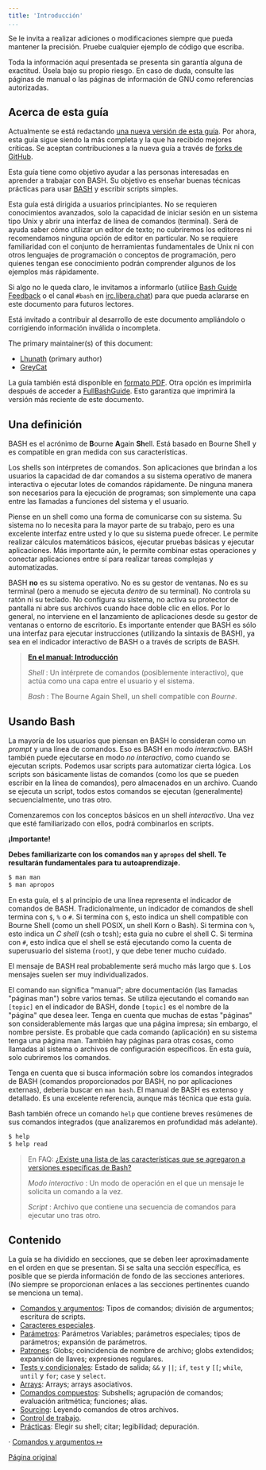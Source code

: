 ```yaml
---
title: 'Introducción'
...
```


Se le invita a realizar adiciones o modificaciones siempre que pueda mantener la precisión. Pruebe cualquier ejemplo de código que escriba.

Toda la información aquí presentada se presenta sin garantía alguna de exactitud. Úsela bajo su propio riesgo. En caso de duda, consulte las páginas de manual o las páginas de información de GNU como referencias autorizadas.

## Acerca de esta guía

Actualmente se está redactando [una nueva versión de esta guía](https://guide.bash.academy). Por ahora, esta guía sigue siendo la más completa y la que ha recibido mejores críticas. Se aceptan contribuciones a la nueva guía a través de [forks de GitHub](https://github.com/lhunath/bash.academy).

Esta guía tiene como objetivo ayudar a las personas interesadas en aprender a trabajar con BASH. Su objetivo es enseñar buenas técnicas prácticas para usar [BASH](https://mywiki.wooledge.org/BASH) y escribir scripts simples.

Esta guía está dirigida a usuarios principiantes. No se requieren conocimientos avanzados, solo la capacidad de iniciar sesión en un sistema tipo Unix y abrir una interfaz de línea de comandos (terminal). Será de ayuda saber cómo utilizar un editor de texto; no cubriremos los editores ni recomendamos ninguna opción de editor en particular. No se requiere familiaridad con el conjunto de herramientas fundamentales de Unix ni con otros lenguajes de programación o conceptos de programación, pero quienes tengan ese conocimiento podrán comprender algunos de los ejemplos más rápidamente.

Si algo no le queda claro, le invitamos a informarlo (utilice [Bash Guide Feedback](https://mywiki.wooledge.org/BashGuideFeedback) o el canal `#bash` en [irc.libera.chat](https://libera.chat)) para que pueda aclararse en este documento para futuros lectores.

Está invitado a contribuir al desarrollo de este documento ampliándolo o corrigiendo información inválida o incompleta.

The primary maintainer(s) of this document:

- [Lhunath](https://mywiki.wooledge.org/Lhunath) (primary author)
- [GreyCat](https://mywiki.wooledge.org/GreyCat)

La guía también está disponible en [formato PDF](https://s.ntnu.no/bashguide.pdf). Otra opción es imprimirla después de acceder a [FullBashGuide](https://mywiki.wooledge.org/FullBashGuide). Esto garantiza que imprimirá la versión más reciente de este documento.

## Una definición

BASH es el acrónimo de **B**ourne **A**gain **Sh**ell. Está basado en Bourne Shell y es compatible en gran medida con sus características.

Los shells son intérpretes de comandos. Son aplicaciones que brindan a los usuarios la capacidad de dar comandos a su sistema operativo de manera interactiva o ejecutar lotes de comandos rápidamente. De ninguna manera son necesarios para la ejecución de programas; son simplemente una capa entre las llamadas a funciones del sistema y el usuario.

Piense en un shell como una forma de comunicarse con su sistema. Su sistema no lo necesita para la mayor parte de su trabajo, pero es una excelente interfaz entre usted y lo que su sistema puede ofrecer. Le permite realizar cálculos matemáticos básicos, ejecutar pruebas básicas y ejecutar aplicaciones. Más importante aún, le permite combinar estas operaciones y conectar aplicaciones entre sí para realizar tareas complejas y automatizadas.

BASH **no** es su sistema operativo. No es su gestor de ventanas. No es su terminal (pero a menudo se ejecuta _dentro_ de su terminal). No controla su ratón ni su teclado. No configura su sistema, no activa su protector de pantalla ni abre sus archivos cuando hace doble clic en ellos. Por lo general, no interviene en el lanzamiento de aplicaciones desde su gestor de ventanas o entorno de escritorio.  Es importante entender que BASH es sólo una interfaz para ejecutar instrucciones (utilizando la sintaxis de BASH), ya sea en el indicador interactivo de BASH o a través de scripts de BASH.

> **[En el manual: Introducción](https://www.gnu.org/savannah-checkouts/gnu/bash/manual/bash.html#Introduction)**
>
> _Shell_ : Un intérprete de comandos (posiblemente interactivo), que actúa como una capa entre el usuario y el sistema.
>
> _Bash_ : The Bourne Again Shell, un shell compatible con _Bourne_.

## Usando Bash

La mayoría de los usuarios que piensan en BASH lo consideran como un _prompt_ y una línea de comandos. Eso es BASH en modo _interactivo_. BASH también puede ejecutarse en modo _no interactivo_, como cuando se ejecutan scripts. Podemos usar scripts para automatizar cierta lógica. Los scripts son básicamente listas de comandos (como los que se pueden escribir en la línea de comandos), pero almacenados en un archivo. Cuando se ejecuta un script, todos estos comandos se ejecutan (generalmente) secuencialmente, uno tras otro.

Comenzaremos con los conceptos básicos en un shell _interactivo_. Una vez que esté familiarizado con ellos, podrá combinarlos en scripts.

**¡Importante!**

**Debes familiarizarte con los comandos `man` y `apropos` del shell. Te resultarán fundamentales para tu autoaprendizaje.**

```bash
$ man man
$ man apropos
```

En esta guía, el `$` al principio de una línea representa el indicador de comandos de BASH. Tradicionalmente, un indicador de comandos de shell termina con `$`, `%` o `#`. Si termina con `$`, esto indica un shell compatible con Bourne Shell (como un shell POSIX, un shell Korn o Bash). Si termina con `%`, esto indica un _C shell_ (csh o tcsh); esta guía no cubre el shell C. Si termina con `#`, esto indica que el shell se está ejecutando como la cuenta de superusuario del sistema (`root`), y que debe tener mucho cuidado.

El mensaje de BASH real probablemente será mucho más largo que `$`. Los mensajes suelen ser muy individualizados.

El comando `man` significa "manual"; abre documentación (las llamadas "páginas man") sobre varios temas. Se utiliza ejecutando el comando `man [topic]` en el indicador de BASH, donde `[topic]` es el nombre de la "página" que desea leer.  Tenga en cuenta que muchas de estas "páginas" son considerablemente más largas que una página impresa; sin embargo, el nombre persiste. Es probable que cada comando (aplicación) en su sistema tenga una página man. También hay páginas para otras cosas, como llamadas al sistema o archivos de configuración específicos. En esta guía, solo cubriremos los comandos.

Tenga en cuenta que si busca información sobre los comandos integrados de BASH (comandos proporcionados por BASH, no por aplicaciones externas), debería buscar en `man bash`. El manual de BASH es extenso y detallado. Es una excelente referencia, aunque más técnica que esta guía.

Bash también ofrece un comando `help` que contiene breves resúmenes de sus comandos integrados (que analizaremos en profundidad más adelante).

```bash
$ help
$ help read
```

> En FAQ:
> [¿Existe una lista de las características que se agregaron a versiones específicas de Bash?](https://mywiki.wooledge.org/BashFAQ/061)
>
> _Modo interactivo_ : Un modo de operación en el que un mensaje le solicita un comando a la vez.
>
> _Script_ : Archivo que contiene una secuencia de comandos para ejecutar uno tras otro.


## Contenido

La guía se ha dividido en secciones, que se deben leer aproximadamente en el orden en que se presentan. Si se salta una sección específica, es posible que se pierda información de fondo de las secciones anteriores. (No siempre se proporcionan enlaces a las secciones pertinentes cuando se menciona un tema).

- [Comandos y argumentos](comandos-y-argumentos.html): Tipos de comandos; división de argumentos; escritura de scripts.
- [Caracteres especiales](caracteres-especiales.html).
- [Parámetros](parametros.html): Parámetros Variables; parámetros especiales; tipos de parámetros; expansión de parámetros.
- [Patrones](patrones.html): Globs; coincidencia de nombre de archivo; globs extendidos; expansión de llaves; expresiones regulares.
- [Tests y condicionales](https://mywiki.wooledge.org/BashGuide/TestsAndConditionals): Estado de salida; `&&` y `||`; `if`, `test` y `[[`; `while`, `until` y `for`; `case` y `select`.
- [Arrays](https://mywiki.wooledge.org/BashGuide/Arrays): Arrays; arrays asociativos.
- [Comandos compuestos](https://mywiki.wooledge.org/BashGuide/CompoundCommands): Subshells; agrupación de comandos; evaluación aritmética; funciones; alias.
- [Sourcing](https://mywiki.wooledge.org/BashGuide/Sourcing): Leyendo comandos de otros archivos.
- [Control de trabajo](https://mywiki.wooledge.org/BashGuide/JobControl).
- [Prácticas](https://mywiki.wooledge.org/BashGuide/Practices): Elegir su shell; citar; legibilidad; depuración.

&#8231; [Comandos y argumentos &#8614;](comandos-y-argumentos.html)

[Página original](https://mywiki.wooledge.org/BashGuide)
